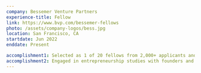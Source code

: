 ```yaml
---
company: Bessemer Venture Partners
experience-title: Fellow
link: https://www.bvp.com/bessemer-fellows
photo: /assets/company-logos/bess.jpg
location: San Francisco, CA
startdate: Jun 2022
enddate: Present

accomplishment1: Selected as 1 of 20 fellows from 2,000+ applicants and 60+ finalists; portfolio company directly reached out.
accomplishment2: Engaged in entrepreneurship studies with founders and product leaders from the venture capital industry.
---
```


